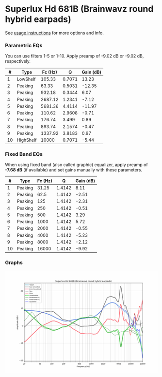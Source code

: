 # Superlux Hd 681B (Brainwavz round hybrid earpads)
See [usage instructions](https://github.com/jaakkopasanen/AutoEq#usage) for more options and info.

### Parametric EQs
You can use filters 1-5 or 1-10. Apply preamp of -9.02 dB or -9.02 dB, respectively.

|   # | Type      |   Fc (Hz) |      Q |   Gain (dB) |
|-----|-----------|-----------|--------|-------------|
|   1 | LowShelf  |    105.33 | 0.7071 |       13.23 |
|   2 | Peaking   |     63.33 | 0.5031 |      -12.35 |
|   3 | Peaking   |    932.18 | 0.3444 |        6.07 |
|   4 | Peaking   |   2687.12 | 1.2341 |       -7.12 |
|   5 | Peaking   |   5681.36 | 4.4114 |      -11.97 |
|   6 | Peaking   |    110.62 | 2.9608 |       -0.71 |
|   7 | Peaking   |    176.74 | 3.499  |        0.89 |
|   8 | Peaking   |    893.74 | 2.1574 |       -0.47 |
|   9 | Peaking   |   1337.92 | 3.8183 |        0.97 |
|  10 | HighShelf |  10000    | 0.7071 |       -5.44 |

### Fixed Band EQs
When using fixed band (also called graphic) equalizer, apply preamp of **-7.68 dB** (if available) and set gains manually with these parameters.

|   # | Type    |   Fc (Hz) |      Q |   Gain (dB) |
|-----|---------|-----------|--------|-------------|
|   1 | Peaking |     31.25 | 1.4142 |        8.11 |
|   2 | Peaking |     62.5  | 1.4142 |       -2.51 |
|   3 | Peaking |    125    | 1.4142 |       -2.31 |
|   4 | Peaking |    250    | 1.4142 |       -0.51 |
|   5 | Peaking |    500    | 1.4142 |        3.29 |
|   6 | Peaking |   1000    | 1.4142 |        5.72 |
|   7 | Peaking |   2000    | 1.4142 |       -0.55 |
|   8 | Peaking |   4000    | 1.4142 |       -5.23 |
|   9 | Peaking |   8000    | 1.4142 |       -2.12 |
|  10 | Peaking |  16000    | 1.4142 |       -9.92 |

### Graphs
![](./Superlux%20Hd%20681B%20(Brainwavz%20round%20hybrid%20earpads).png)
